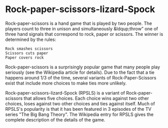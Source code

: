 Rock-paper-scissors-lizard-Spock
================================

Rock-paper-scissors is a hand game that is played by two people. The players count to three in unison and simultaneously &ldqup;throw” one of three hand signals that correspond to rock, paper or scissors. The winner is determined by the rules:

    Rock smashes scissors
    Scissors cuts paper
    Paper covers rock

Rock-paper-scissors is a surprisingly popular game that many people play seriously (see the Wikipedia article for details). Due to the fact that a tie happens around 1/3 of the time, several variants of Rock-Paper-Scissors exist that include more choices to make ties more unlikely.

Rock-paper-scissors-lizard-Spock (RPSLS) is a variant of Rock-paper-scissors that allows five choices. Each choice wins against two other choices, loses against two other choices and ties against itself. Much of RPSLS's popularity is that it has been featured in 3 episodes of the TV series "The Big Bang Theory". The Wikipedia entry for RPSLS gives the complete description of the details of the game.
